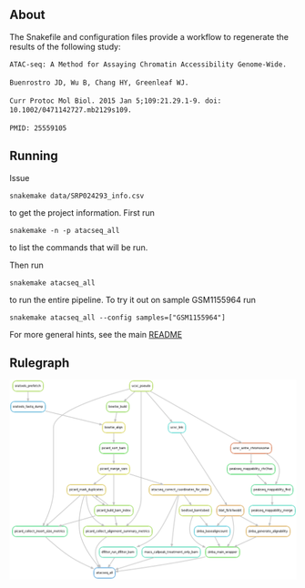 ## About ##

The Snakefile and configuration files provide a workflow to regenerate the results of the following study:

	ATAC-seq: A Method for Assaying Chromatin Accessibility Genome-Wide.

	Buenrostro JD, Wu B, Chang HY, Greenleaf WJ.

	Curr Protoc Mol Biol. 2015 Jan 5;109:21.29.1-9. doi: 10.1002/0471142727.mb2129s109.

	PMID: 25559105 

## Running ##

Issue

	snakemake data/SRP024293_info.csv

to get the project information.  First run

	snakemake -n -p atacseq_all

to list the commands that will be run.

Then run

	snakemake atacseq_all

to run the entire pipeline. To try it out on sample GSM1155964 run

	snakemake atacseq_all --config samples=["GSM1155964"]

For more general hints, see the main [README](../README.md)

## Rulegraph ##

![rulegraph](atacseq_all.png)
